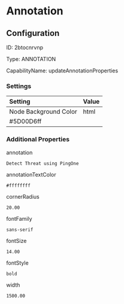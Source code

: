 # Annotation
## Configuration
ID:  2btocnrvnp

Type: ANNOTATION 

CapabilityName: updateAnnotationProperties

### Settings
| Setting | Value  |
| :------------------------ | ---------------------------------------- |
| Node Background Color | html 
#5D00D6ff | 






### Additional Properties
annotation
```string 
Detect Threat using PingOne
```


annotationTextColor
```html 
#ffffffff
```


cornerRadius
```float64 
20.00
```


fontFamily
```string 
sans-serif
```


fontSize
```float64 
14.00
```


fontStyle
```string 
bold
```


width
```float64 
1500.00
```




